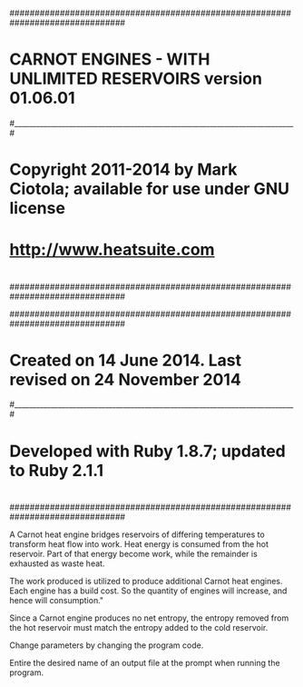 
 ###############################################################################
 #                                                                             #
 # CARNOT ENGINES - WITH UNLIMITED RESERVOIRS version 01.06.01                 #
 #_____________________________________________________________________________#
 #                                                                             #
 # Copyright 2011-2014 by Mark Ciotola; available for use under GNU license    #
 #                                                                             #
 # http://www.heatsuite.com                                                    #
 #                                                                             #
 ###############################################################################


###############################################################################
#                                                                             #
# Created on 14 June 2014. Last revised on 24 November 2014                   #
#_____________________________________________________________________________#
#                                                                             #
# Developed with Ruby 1.8.7; updated to Ruby 2.1.1                            #
#                                                                             #
###############################################################################


 A Carnot heat engine bridges reservoirs of differing temperatures to transform
 heat flow into work. Heat energy is consumed from the hot reservoir. Part of
 that energy become work, while the remainder is exhausted as waste heat.

 The work produced is utilized to produce additional Carnot heat engines. Each
 engine has a build cost. So the quantity of engines will increase, and hence
 will consumption."

Since a Carnot engine produces no net entropy, the entropy removed from the
hot reservoir must match the entropy added to the cold reservoir.



Change parameters by changing the program code.

Entire the desired name of an output file at the prompt when running the program.


